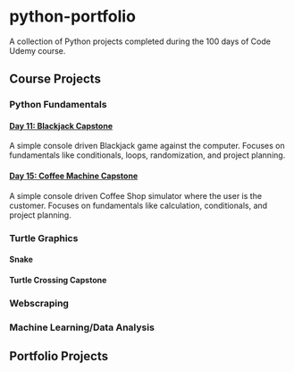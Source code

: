 # python-portfolio
A collection of Python projects completed during the 100 days of Code Udemy course.

## Course Projects
### Python Fundamentals

#### [Day 11: Blackjack Capstone](blackjack/main.py)
A simple console driven Blackjack game against the computer. Focuses on fundamentals like conditionals, loops, randomization, and project planning.

#### [Day 15: Coffee Machine Capstone](coffee/main.py)
A simple console driven Coffee Shop simulator where the user is the customer. Focuses on fundamentals like calculation, conditionals, and project planning.

### Turtle Graphics
#### Snake
#### Turtle Crossing Capstone

### Webscraping

### Machine Learning/Data Analysis

## Portfolio Projects

